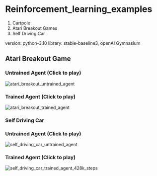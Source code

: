 # Reinforcement_learning_examples
1. Cartpole
2. Atari Breakout Games
3. Self Driving Car

version: python-3.10
library: stable-baseline3, openAI Gymnasium

## Atari Breakout Game
### Untrained Agent (Click to play)
![atari_breakout_untrained_agent](https://github.com/taaha/Reinforcement_learning_examples/assets/5251294/c63d13fe-e5d0-40a5-9708-6204db8ec5a6)

### Trained Agent (Click to play)
![atari_breakout_trained_agent](https://github.com/taaha/Reinforcement_learning_examples/assets/5251294/e2aec603-9678-49b0-ac69-beb91e12dc9c)

### Self Driving Car
### Untrained Agent (Click to play)
![self_driving_car_untrained_agent](https://github.com/taaha/Reinforcement_learning_examples/assets/5251294/6dca51c2-5bdf-4b48-aa24-eab0f28677a0)

### Trained Agent (Click to play)
![self_driving_car_trained_agent_428k_steps](https://github.com/taaha/Reinforcement_learning_examples/assets/5251294/1596ad12-647c-4cdf-b34a-35554463fb13)

